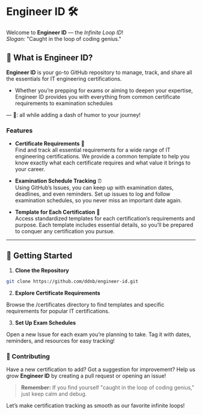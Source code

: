# Engineer ID 🛠️ 

Welcome to **Engineer ID** — the *Infinite Loop ID*!  
*Slogan:* "Caught in the loop of coding genius."

## 🤖 What is Engineer ID?

**Engineer ID** is your go-to GitHub repository to manage, track, and share all the essentials for IT engineering certifications. 

- Whether you’re prepping for exams or aiming to deepen your expertise, Engineer ID provides you with everything from common certificate requirements to examination schedules 

— 🎫: all while adding a dash of humor to your journey!

### Features

- **Certificate Requirements** 📜  
  Find and track all essential requirements for a wide range of IT engineering certifications. We provide a common template to help you know exactly what each certificate requires and what value it brings to your career.

- **Examination Schedule Tracking** ⏰  
  Using GitHub’s Issues, you can keep up with examination dates, deadlines, and even reminders. Set up issues to log and follow examination schedules, so you never miss an important date again.

- **Template for Each Certification** 📄  
  Access standardized templates for each certification’s requirements and purpose. Each template includes essential details, so you’ll be prepared to conquer any certification you pursue.

---

## 📑 Getting Started

1. **Clone the Repository**  
```bash
git clone https://github.com/ddnb/engineer-id.git
```

2. **Explore Certificate Requirements**

Browse the /certificates directory to find templates and specific requirements for popular IT certifications.

3. **Set Up Exam Schedules**

Open a new Issue for each exam you’re planning to take. Tag it with dates, reminders, and resources for easy tracking!

### 🎯 Contributing

Have a new certification to add? Got a suggestion for improvement? Help us grow **Engineer ID** by creating a pull request or opening an issue!

> **Remember:** If you find yourself "caught in the loop of coding genius," just keep calm and debug.

Let’s make certification tracking as smooth as our favorite infinite loops!
